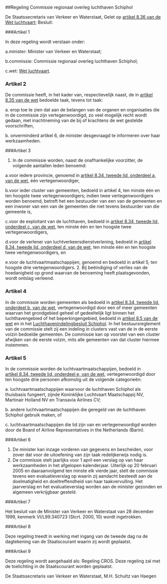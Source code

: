 <meta http-equiv='Content-Type' content='text/html; charset=utf-8' />

##Regeling Commissie regionaal overleg luchthaven Schiphol

De Staatssecretaris van Verkeer en Waterstaat,
Gelet op [artikel 8.36 van de Wet luchtvaart](../../../../wet/wet/luchtvaart/BWBR0005555/README.md);
Besluit:

###Artikel 1 

In deze regeling wordt verstaan onder:

a.minister: Minister van Verkeer en Waterstaat;

b.commissie: Commissie regionaal overleg luchthaven Schiphol;

c.wet: [Wet luchtvaart](../../../../wet/wet/luchtvaart/BWBR0005555/README.md).

### Artikel  2  

De commissie heeft, in het kader van, respectievelijk naast, de in [artikel 8.35 van de wet](../../../../wet/wet/luchtvaart/BWBR0005555/README.md) bedoelde taak, tevens tot taak: 

a. erop toe te zien dat aan de belangen van de organen en organisaties die in de commissie zijn vertegenwoordigd, zo veel mogelijk recht wordt gedaan, met inachtneming van de bij of krachtens de wet gestelde voorschriften,  

b. onverminderd artikel 6, de minister desgevraagd te informeren over haar werkzaamheden.   

###Artikel 3 

1. In de commissie worden, naast de onafhankelijke voorzitter, de volgende aantallen leden benoemd:

a.voor iedere provincie, genoemd in [artikel 8.34, tweede lid, onderdeel a, van de wet](../../../../wet/wet/luchtvaart/BWBR0005555/README.md), één vertegenwoordiger,

b.voor ieder cluster van gemeenten, bedoeld in artikel 4, ten minste één en ten hoogste twee vertegenwoordigers; indien twee vertegenwoordigers worden benoemd, betreft het een bestuurder van een van de gemeenten en een inwoner van een van de gemeenten die niet tevens bestuurder van die gemeente is,

c.voor de exploitant van de luchthaven, bedoeld in [artikel 8.34, tweede lid, onderdeel c, van de wet](../../../../wet/wet/luchtvaart/BWBR0005555/README.md), ten minste één en ten hoogste twee vertegenwoordigers,

d.voor de verlener van luchtverkeersdienstverlening, bedoeld in [artikel 8.34, tweede lid, onderdeel d, van de wet](../../../../wet/wet/luchtvaart/BWBR0005555/README.md), ten minste één en ten hoogste twee vertegenwoordigers, en

e.voor de luchtvaartmaatschappijen, genoemd en bedoeld in artikel 5, ten hoogste drie vertegenwoordigers.
2. Bij beëindiging of verlies van de hoedanigheid op grond waarvan de benoeming heeft plaatsgevonden, wordt ontslag verleend.

### Artikel  4  

In de commissie worden gemeenten als bedoeld in [artikel 8.34, tweede lid, onderdeel b, van de wet](../../../../wet/wet/luchtvaart/BWBR0005555/README.md), vertegenwoordigd door een of meer gemeenten waarvan het grondgebied geheel of gedeeltelijk ligt binnen het luchthavengebied of het beperkingengebied, bedoeld in [artikel 8.5 van de wet](../../../../wet/wet/luchtvaart/BWBR0005555/README.md) en in het [Luchthavenindelingbesluit Schiphol](../../../../AMvB/luchthavenindelingbesluit/schiphol/BWBR0014329/README.md). In het bestuursreglement van de commissie stelt zij een indeling in clusters vast van de in de eerste volzin bedoelde gemeenten. De commissie kan op voorstel van een cluster afwijken van de eerste volzin, mits alle gemeenten van dat cluster hiermee instemmen. 

### Artikel  5  

In de commissie worden de luchtvaartmaatschappijen, bedoeld in [artikel 8.34, tweede lid, onderdeel e, van de wet](../../../../wet/wet/luchtvaart/BWBR0005555/README.md), vertegenwoordigd door ten hoogste drie personen afkomstig uit de volgende categorieën: 

a. luchtvaartmaatschappijen waarvoor de luchthaven Schiphol als thuisbasis fungeert, zijnde Koninklijke Luchtvaart Maatschappij NV, Martinair Holland NV en Transavia Airlines CV;  

b. andere luchtvaartmaatschappijen die geregeld van de luchthaven Schiphol gebruik maken, of  

c. luchtvaartmaatschappijen die lid zijn van en vertegenwoordigd worden door de Board of Airline Representatives in the Netherlands (Barin).   

###Artikel 6 

1. De minister kan inzage vorderen van gegevens en bescheiden, voor zover dat voor de uitoefening van zijn taak redelijkerwijs nodig is.
2. De commissie stelt jaarlijks voor 1 april een verslag op van haar werkzaamheden in het afgelopen kalenderjaar. Uiterlijk op 20 februari 2005 en daaraanvolgend ten minste elk vierde jaar, stelt de commissie tevens een evaluatieverslag op waarin zij aandacht besteedt aan de doelmatigheid en doeltreffendheid van haar taakvervulling. Het jaarverslag en het evaluatieverslag worden aan de minister gezonden en algemeen verkrijgbaar gesteld.

###Artikel 7 

Het besluit van de Minister van Verkeer en Waterstaat van 28 december 1999, kenmerk VI/L99.340723 (Stcrt. 2000, 10) wordt ingetrokken.

###Artikel 8 

Deze regeling treedt in werking met ingang van de tweede dag na de dagtekening van de Staatscourant waarin zij wordt geplaatst.

###Artikel 9 

Deze regeling wordt aangehaald als: Regeling CROS.
Deze regeling zal met de toelichting in de Staatscourant worden geplaatst.

De 
Staatssecretaris van Verkeer en Waterstaat, 
M.H. Schultz van Haegen

